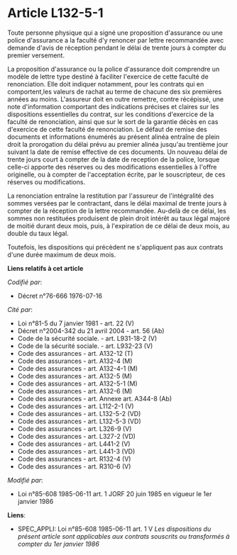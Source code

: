# Article L132-5-1

Toute personne physique qui a signé une proposition d'assurance ou une police d'assurance a la faculté d'y renoncer par
lettre recommandée avec demande d'avis de réception pendant le délai de trente jours à compter du premier versement.

La proposition d'assurance ou la police d'assurance doit comprendre un modèle de lettre type destiné à faciliter l'exercice
de cette faculté de renonciation. Elle doit indiquer notamment, pour les contrats qui en comportent,les valeurs de rachat au
terme de chacune des six premières années au moins. L'assureur doit en outre remettre, contre récépissé, une note
d'information comportant des indications précises et claires sur les dispositions essentielles du contrat, sur les conditions
d'exercice de la faculté de renonciation, ainsi que sur le sort de la garantie décès en cas d'exercice de cette faculté de
renonciation. Le défaut de remise des documents et informations énumérés au présent alinéa entraîne de plein droit la
prorogation du délai prévu au premier alinéa jusqu'au trentième jour suivant la date de remise effective de ces documents. Un
nouveau délai de trente jours court à compter de la date de reception de la police, lorsque celle-ci apporte des réserves ou
des modifications essentielles à l'offre originelle, ou à compter de l'acceptation écrite, par le souscripteur, de ces
réserves ou modifications.

La renonciation entraîne la restitution par l'assureur de l'intégralité des sommes versées par le contractant, dans le délai
maximal de trente jours à compter de la réception de la lettre recommandée. Au-delà de ce délai, les sommes non restituées
produisent  de plein droit intérêt au taux légal majoré de moitié durant deux mois, puis, à l'expiration de ce délai de deux
mois, au double du taux légal.

Toutefois, les dispositions qui précèdent ne s'appliquent pas aux contrats d'une durée maximum de deux mois.

**Liens relatifs à cet article**

_Codifié par_:

  - Décret n°76-666 1976-07-16

_Cité par_:

  - Loi n°81-5 du 7 janvier 1981 - art. 22 (V)
  - Décret n°2004-342 du 21 avril 2004 - art. 56 (Ab)
  - Code de la sécurité sociale. - art. L931-18-2 (V)
  - Code de la sécurité sociale. - art. L932-23 (V)
  - Code des assurances - art. A132-12 (T)
  - Code des assurances - art. A132-4 (M)
  - Code des assurances - art. A132-4-1 (M)
  - Code des assurances - art. A132-5 (M)
  - Code des assurances - art. A132-5-1 (M)
  - Code des assurances - art. A132-6 (M)
  - Code des assurances - art. Annexe art. A344-8 (Ab)
  - Code des assurances - art. L112-2-1 (V)
  - Code des assurances - art. L132-5-2 (VD)
  - Code des assurances - art. L132-5-3 (VD)
  - Code des assurances - art. L326-9 (V)
  - Code des assurances - art. L327-2 (VD)
  - Code des assurances - art. L441-2 (V)
  - Code des assurances - art. L441-3 (VD)
  - Code des assurances - art. R132-4 (V)
  - Code des assurances - art. R310-6 (V)

_Modifié par_:

  - Loi n°85-608 1985-06-11 art. 1 JORF 20 juin 1985 en vigueur le 1er janvier 1986

**Liens**:

  - SPEC_APPLI: Loi n°85-608 1985-06-11 art. 1 V *Les dispositions du présent article sont applicables aux contrats souscrits ou transformés à compter du 1er janvier 1986*
